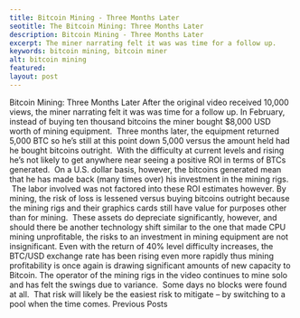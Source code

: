 ```yaml
---
title: Bitcoin Mining - Three Months Later
seotitle: The Bitcoin Mining: Three Months Later
description: Bitcoin Mining - Three Months Later
excerpt: The miner narrating felt it was was time for a follow up.
keywords: bitcoin mining, bitcoin miner
alt: bitcoin mining
featured: 
layout: post
---
```

Bitcoin Mining: Three Months Later
After the original video received 10,000 views, the miner narrating felt it was was time for a follow up.
In February, instead of buying ten thousand bitcoins the miner bought $8,000 USD worth of mining equipment.  Three months later, the equipment returned 5,000 BTC so he’s still at this point down 5,000 versus the amount held had he bought bitcoins outright.  With the difficulty at current levels and rising he’s not likely to get anywhere near seeing a positive ROI in terms of BTCs generated.  On a U.S. dollar basis, however, the bitcoins generated mean that he has made back (many times over) his investment in the mining rigs.  The labor involved was not factored into these ROI estimates however.
By mining, the risk of loss is lessened versus buying bitcoins outright because the mining rigs and their graphics cards still have value for purposes other than for mining.  These assets do depreciate significantly, however, and should there be another technology shift similar to the one that made CPU mining unprofitable, the risks to an investment in mining equipment are not insignificant.
Even with the return of 40% level difficulty increases, the BTC/USD exchange rate has been rising even more rapidly thus mining profitability is once again is drawing significant amounts of new capacity to Bitcoin.
The operator of the mining rigs in the video continues to mine solo and has felt the swings due to variance.  Some days no blocks were found at all.  That risk will likely be the easiest risk to mitigate – by switching to a pool when the time comes.
Previous Posts
